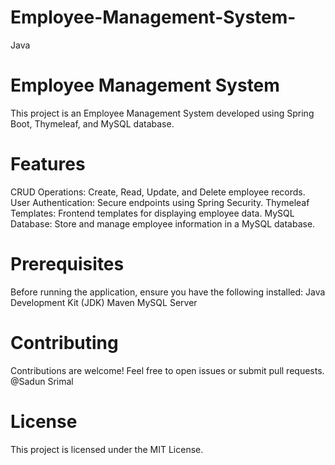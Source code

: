 # Employee-Management-System-
Java 

# Employee Management System
This project is an Employee Management System developed using Spring Boot, Thymeleaf, and MySQL database.

# Features
CRUD Operations: Create, Read, Update, and Delete employee records.
User Authentication: Secure endpoints using Spring Security.
Thymeleaf Templates: Frontend templates for displaying employee data.
MySQL Database: Store and manage employee information in a MySQL database.

# Prerequisites
Before running the application, ensure you have the following installed:
Java Development Kit (JDK)
Maven
MySQL Server

# Contributing
Contributions are welcome! Feel free to open issues or submit pull requests.
@Sadun Srimal 

# License
This project is licensed under the MIT License.
